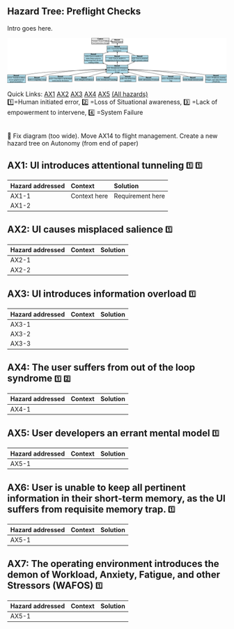 ## Hazard Tree: Preflight Checks

Intro goes here.

[![](figures/situationalawareness.png)](#)

Quick Links: [AX1](#AX1) [AX2](#AX2) [AX3](#AX3) [AX4](#AX4) [AX5](#AX5) [(All hazards)](../README.md)<br>
:one:=Human initiated error, :two: =Loss of Situational awareness, :three: =Lack of empowerment to intervene, :four: =System Failure

<br>:construction: Fix diagram (too wide).  Move AX14 to flight management.  Create a new hazard tree on Autonomy (from end of paper)

## <a name="AX1">AX1: UI introduces attentional tunneling</a> <sub><sup>:one:</sup></sub> <sub><sup>:one:</sup></sub>



| Hazard addressed | Context | Solution |
|:--|:--|:--|
|AX1-1|Context here|Requirement here|
|AX1-2|


## <a name="AX2">AX2: UI causes misplaced salience</a> <sub><sup>:one:</sup></sub>

| Hazard addressed | Context | Solution |
|:--|:--|:--|
|AX2-1|
|AX2-2|

## <a name="AX3">AX3: UI introduces information overload</a> <sub><sup>:one:</sup></sub>

| Hazard addressed | Context |Solution |
|:--|:--|:--|
|AX3-1|
|AX3-2|
|AX3-3|

## <a name="AX4">AX4: The user suffers from out of the loop syndrome</a> <sub><sup>:one:</sup></sub> <sub><sup>:two:</sup></sub>


| Hazard addressed | Context | Solution |
|:--|:--|:--|
|AX4-1|

## <a name="AX5">AX5: User developers an errant mental model</a> <sub><sup>:one:</sup></sub>

| Hazard addressed | Context | Solution |
|:--|:--|:--|
|AX5-1|

## <a name="AX5">AX6: User is unable to keep all pertinent information in their short-term memory, as the UI suffers from requisite memory trap.</a> <sub><sup>:one:</sup></sub>

| Hazard addressed | Context | Solution |
|:--|:--|:--|
|AX5-1|

## <a name="AX5">AX7: The operating environment introduces the demon of Workload, Anxiety, Fatigue, and other Stressors (WAFOS)</a> <sub><sup>:one:</sup></sub>

| Hazard addressed | Context | Solution |
|:--|:--|:--|
|AX5-1|


